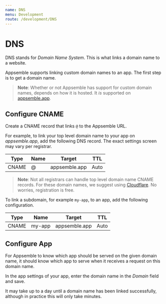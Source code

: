 ```yaml
---
name: DNS
menu: Development
route: /development/DNS
---
```


# DNS

DNS stands for _Domain Name System_. This is what links a domain name to a website.

Appsemble supports linking custom domain names to an app. The first step is to get a domain name.

> **Note**: Whether or not Appsemble has support for custom domain names, depends on how it is
> hosted. It _is_ supported on [appsemble.app].

## Configure CNAME

Create a CNAME record that links `@` to the Appsemble URL.

For example, to link your top level domain name to your app on _appsemble.app_, add the following
DNS record. The exact settings screen may vary per registrar.

| Type  | Name | Target        | TTL  |
| ----- | ---- | ------------- | ---- |
| CNAME | @    | appsemble.app | Auto |

> **Note**: Not all registrars can handle top level domain name CNAME records. For these domain
> names, we suggest using [Cloudflare]. No worries, registration is free.

To link a subdomain, for example `my-app`, to an app, add the following configuration.

| Type  | Name   | Target        | TTL  |
| ----- | ------ | ------------- | ---- |
| CNAME | my-app | appsemble.app | Auto |

## Configure App

For Appsemble to know which app should be served on the given domain name, it should know which app
to serve when it receives a request on this domain name.

In the app settings of your app, enter the domain name in the _Domain_ field and save.

It may take up to a day until a domain name has been linked successfully, although in practice this
will only take minutes.

[appsemble.app]: https://appsemble.app
[cloudflare]: https://www.cloudflare.com
